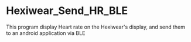 # Hexiwear_Send_HR_BLE
This program display Heart rate on the Hexiwear's display, and send them to an android application via BLE
